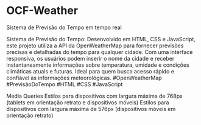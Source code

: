 # OCF-Weather
 Sistema de Previsão do Tempo em tempo real 


 
Sistema de Previsão do Tempo: Desenvolvido em HTML, CSS e JavaScript, este projeto utiliza a API da OpenWeatherMap para fornecer previsões precisas e detalhadas do tempo para qualquer cidade. Com uma interface responsiva, os usuários podem inserir o nome da cidade e receber instantaneamente informações sobre temperatura, umidade e condições climáticas atuais e futuras. Ideal para quem busca acesso rápido e confiável às informações meteorológicas. #OpenWeatherMap #PrevisãoDoTempo #HTML #CSS #JavaScript


Media Queries
Estilos para dispositivos com largura máxima de 768px (tablets em orientação retrato e dispositivos móveis) 
Estilos para dispositivos com largura máxima de 576px (dispositivos móveis em orientação retrato)

